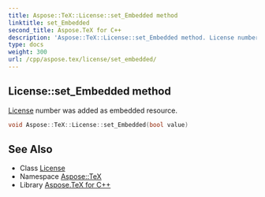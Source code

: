 ```yaml
---
title: Aspose::TeX::License::set_Embedded method
linktitle: set_Embedded
second_title: Aspose.TeX for C++
description: 'Aspose::TeX::License::set_Embedded method. License number was added as embedded resource in C++.'
type: docs
weight: 300
url: /cpp/aspose.tex/license/set_embedded/
---
```

## License::set_Embedded method


[License](../) number was added as embedded resource.

```cpp
void Aspose::TeX::License::set_Embedded(bool value)
```

## See Also

* Class [License](../)
* Namespace [Aspose::TeX](../../)
* Library [Aspose.TeX for C++](../../../)
